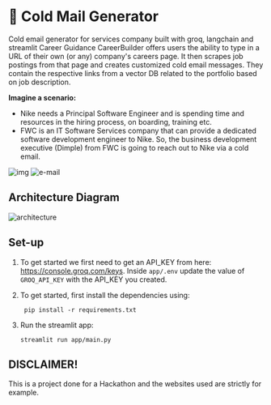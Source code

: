 # 📧 Cold Mail Generator
Cold email generator for services company built with groq, langchain and streamlit Career Guidance CareerBuilder offers users the ability to type in a URL of their own (or any) company's careers page. It then scrapes job postings from that page and creates customized cold email messages. They contain the respective links from a vector DB related to the portfolio based on job description.

**Imagine a scenario:**

- Nike needs a Principal Software Engineer and is spending time and resources in the hiring process, on boarding, training etc.
- FWC is an IT Software Services company that can provide a dedicated software development engineer to Nike. So, the business development executive (Dimple) from FWC is going to reach out to Nike via a cold email.

![img](https://github.com/user-attachments/assets/0753ccf4-c9a9-4e0c-9679-8f940acd7bab)
![e-mail](https://github.com/user-attachments/assets/27146378-ce77-4fc2-942b-1f3177c398a7)


## Architecture Diagram
![architecture](https://github.com/user-attachments/assets/5ca2e522-2817-4360-aea4-26eeae84f33b)


## Set-up
1. To get started we first need to get an API_KEY from here: https://console.groq.com/keys. Inside `app/.env` update the value of `GROQ_API_KEY` with the API_KEY you created. 


2. To get started, first install the dependencies using:
    ```commandline
     pip install -r requirements.txt
    ```
   
3. Run the streamlit app:
   ```commandline
   streamlit run app/main.py
   ```

## DISCLAIMER!
This is a project done for a Hackathon and the websites used are strictly for example.
